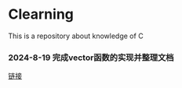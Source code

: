 # Clearning
This is a repository about knowledge of C


### 2024-8-19 完成vector函数的实现并整理文档
[链接](VectorGernerate)